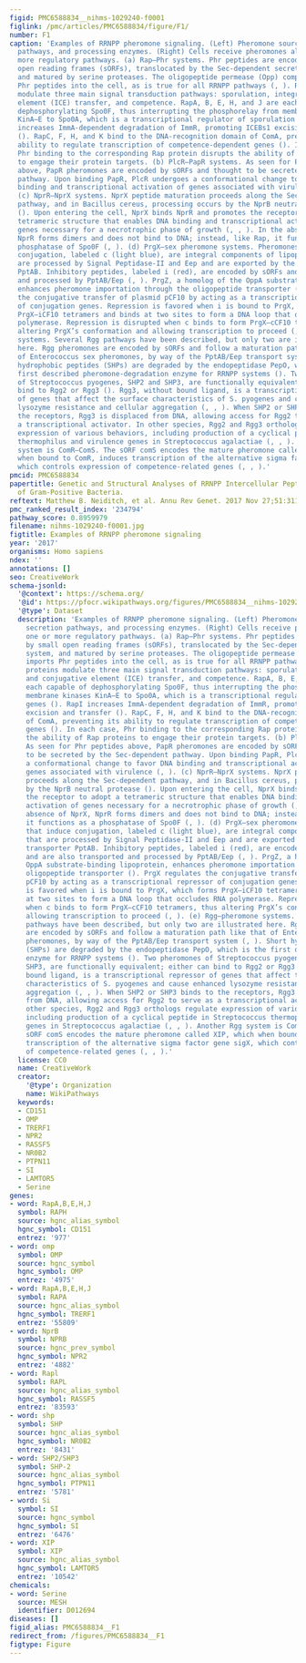 ```yaml
---
figid: PMC6588834__nihms-1029240-f0001
figlink: /pmc/articles/PMC6588834/figure/F1/
number: F1
caption: 'Examples of RRNPP pheromone signaling. (Left) Pheromone source genes, secretion
  pathways, and processing enzymes. (Right) Cells receive pheromones along one or
  more regulatory pathways. (a) Rap–Phr systems. Phr peptides are encoded by small
  open reading frames (sORFs), translocated by the Sec-dependent secretion system,
  and matured by serine proteases. The oligopeptide permease (Opp) complex imports
  Phr peptides into the cell, as is true for all RRNPP pathways (, ). Rap proteins
  modulate three main signal transduction pathways: sporulation, integrative and conjugative
  element (ICE) transfer, and competence. RapA, B, E, H, and J are each capable of
  dephosphorylating Spo0F, thus interrupting the phosphorelay from membrane kinases
  KinA–E to Spo0A, which is a transcriptional regulator of sporulation genes (). RapI
  increases ImmA-dependent degradation of ImmR, promoting ICEBs1 excision and transfer
  (). RapC, F, H, and K bind to the DNA-recognition domain of ComA, preventing its
  ability to regulate transcription of competence-dependent genes (). In each case,
  Phr binding to the corresponding Rap protein disrupts the ability of Rap proteins
  to engage their protein targets. (b) PlcR–PapR systems. As seen for Phr peptides
  above, PapR pheromones are encoded by sORFs and thought to be secreted by the Sec-dependent
  pathway. Upon binding PapR, PlcR undergoes a conformational change to favor DNA
  binding and transcriptional activation of genes associated with virulence (, ).
  (c) NprR–NprX systems. NprX peptide maturation proceeds along the Sec-dependent
  pathway, and in Bacillus cereus, processing occurs by the NprB neutral protease
  (). Upon entering the cell, NprX binds NprR and promotes the receptor to adopt a
  tetrameric structure that enables DNA binding and transcriptional activation of
  genes necessary for a necrotrophic phase of growth (, , ). In the absence of NprX,
  NprR forms dimers and does not bind to DNA; instead, like Rap, it functions as a
  phosphatase of Spo0F (, ). (d) PrgX–sex pheromone systems. Pheromones that induce
  conjugation, labeled c (light blue), are integral components of lipoproteins that
  are processed by Signal Peptidase-II and Eep and are exported by the ABC-type transporter
  PptAB. Inhibitory peptides, labeled i (red), are encoded by sORFs and are also transported
  and processed by PptAB/Eep (, ). PrgZ, a homolog of the OppA substrate-binding lipoprotein,
  enhances pheromone importation through the oligopeptide transporter (). PrgX regulates
  the conjugative transfer of plasmid pCF10 by acting as a transcriptional repressor
  of conjugation genes. Repression is favored when i is bound to PrgX, which forms
  PrgX–iCF10 tetramers and binds at two sites to form a DNA loop that occludes RNA
  polymerase. Repression is disrupted when c binds to form PrgX–cCF10 tetramers, thus
  altering PrgX’s conformation and allowing transcription to proceed (, ). (e) Rgg–pheromone
  systems. Several Rgg pathways have been described, but only two are illustrated
  here. Rgg pheromones are encoded by sORFs and follow a maturation path like that
  of Enterococcus sex pheromones, by way of the PptAB/Eep transport system (, ). Short
  hydrophobic peptides (SHPs) are degraded by the endopeptidase PepO, which is the
  first described pheromone-degradation enzyme for RRNPP systems (). Two pheromones
  of Streptococcus pyogenes, SHP2 and SHP3, are functionally equivalent; either can
  bind to Rgg2 or Rgg3 (). Rgg3, without bound ligand, is a transcriptional repressor
  of genes that affect the surface characteristics of S. pyogenes and cause enhanced
  lysozyme resistance and cellular aggregation (, , ). When SHP2 or SHP3 binds to
  the receptors, Rgg3 is displaced from DNA, allowing access for Rgg2 to serve as
  a transcriptional activator. In other species, Rgg2 and Rgg3 orthologs regulate
  expression of various behaviors, including production of a cyclical peptide in Streptococcus
  thermophilus and virulence genes in Streptococcus agalactiae (, , ). Another Rgg
  system is ComR–ComS. The sORF comS encodes the mature pheromone called XIP, which
  when bound to ComR, induces transcription of the alternative sigma factor gene sigX,
  which controls expression of competence-related genes (, , ).'
pmcid: PMC6588834
papertitle: Genetic and Structural Analyses of RRNPP Intercellular Peptide Signaling
  of Gram-Positive Bacteria.
reftext: Matthew B. Neiditch, et al. Annu Rev Genet. 2017 Nov 27;51:311-333.
pmc_ranked_result_index: '234794'
pathway_score: 0.8959979
filename: nihms-1029240-f0001.jpg
figtitle: Examples of RRNPP pheromone signaling
year: '2017'
organisms: Homo sapiens
ndex: ''
annotations: []
seo: CreativeWork
schema-jsonld:
  '@context': https://schema.org/
  '@id': https://pfocr.wikipathways.org/figures/PMC6588834__nihms-1029240-f0001.html
  '@type': Dataset
  description: 'Examples of RRNPP pheromone signaling. (Left) Pheromone source genes,
    secretion pathways, and processing enzymes. (Right) Cells receive pheromones along
    one or more regulatory pathways. (a) Rap–Phr systems. Phr peptides are encoded
    by small open reading frames (sORFs), translocated by the Sec-dependent secretion
    system, and matured by serine proteases. The oligopeptide permease (Opp) complex
    imports Phr peptides into the cell, as is true for all RRNPP pathways (, ). Rap
    proteins modulate three main signal transduction pathways: sporulation, integrative
    and conjugative element (ICE) transfer, and competence. RapA, B, E, H, and J are
    each capable of dephosphorylating Spo0F, thus interrupting the phosphorelay from
    membrane kinases KinA–E to Spo0A, which is a transcriptional regulator of sporulation
    genes (). RapI increases ImmA-dependent degradation of ImmR, promoting ICEBs1
    excision and transfer (). RapC, F, H, and K bind to the DNA-recognition domain
    of ComA, preventing its ability to regulate transcription of competence-dependent
    genes (). In each case, Phr binding to the corresponding Rap protein disrupts
    the ability of Rap proteins to engage their protein targets. (b) PlcR–PapR systems.
    As seen for Phr peptides above, PapR pheromones are encoded by sORFs and thought
    to be secreted by the Sec-dependent pathway. Upon binding PapR, PlcR undergoes
    a conformational change to favor DNA binding and transcriptional activation of
    genes associated with virulence (, ). (c) NprR–NprX systems. NprX peptide maturation
    proceeds along the Sec-dependent pathway, and in Bacillus cereus, processing occurs
    by the NprB neutral protease (). Upon entering the cell, NprX binds NprR and promotes
    the receptor to adopt a tetrameric structure that enables DNA binding and transcriptional
    activation of genes necessary for a necrotrophic phase of growth (, , ). In the
    absence of NprX, NprR forms dimers and does not bind to DNA; instead, like Rap,
    it functions as a phosphatase of Spo0F (, ). (d) PrgX–sex pheromone systems. Pheromones
    that induce conjugation, labeled c (light blue), are integral components of lipoproteins
    that are processed by Signal Peptidase-II and Eep and are exported by the ABC-type
    transporter PptAB. Inhibitory peptides, labeled i (red), are encoded by sORFs
    and are also transported and processed by PptAB/Eep (, ). PrgZ, a homolog of the
    OppA substrate-binding lipoprotein, enhances pheromone importation through the
    oligopeptide transporter (). PrgX regulates the conjugative transfer of plasmid
    pCF10 by acting as a transcriptional repressor of conjugation genes. Repression
    is favored when i is bound to PrgX, which forms PrgX–iCF10 tetramers and binds
    at two sites to form a DNA loop that occludes RNA polymerase. Repression is disrupted
    when c binds to form PrgX–cCF10 tetramers, thus altering PrgX’s conformation and
    allowing transcription to proceed (, ). (e) Rgg–pheromone systems. Several Rgg
    pathways have been described, but only two are illustrated here. Rgg pheromones
    are encoded by sORFs and follow a maturation path like that of Enterococcus sex
    pheromones, by way of the PptAB/Eep transport system (, ). Short hydrophobic peptides
    (SHPs) are degraded by the endopeptidase PepO, which is the first described pheromone-degradation
    enzyme for RRNPP systems (). Two pheromones of Streptococcus pyogenes, SHP2 and
    SHP3, are functionally equivalent; either can bind to Rgg2 or Rgg3 (). Rgg3, without
    bound ligand, is a transcriptional repressor of genes that affect the surface
    characteristics of S. pyogenes and cause enhanced lysozyme resistance and cellular
    aggregation (, , ). When SHP2 or SHP3 binds to the receptors, Rgg3 is displaced
    from DNA, allowing access for Rgg2 to serve as a transcriptional activator. In
    other species, Rgg2 and Rgg3 orthologs regulate expression of various behaviors,
    including production of a cyclical peptide in Streptococcus thermophilus and virulence
    genes in Streptococcus agalactiae (, , ). Another Rgg system is ComR–ComS. The
    sORF comS encodes the mature pheromone called XIP, which when bound to ComR, induces
    transcription of the alternative sigma factor gene sigX, which controls expression
    of competence-related genes (, , ).'
  license: CC0
  name: CreativeWork
  creator:
    '@type': Organization
    name: WikiPathways
  keywords:
  - CD151
  - OMP
  - TRERF1
  - NPR2
  - RASSF5
  - NR0B2
  - PTPN11
  - SI
  - LAMTOR5
  - Serine
genes:
- word: RapA,B,E,H,J
  symbol: RAPH
  source: hgnc_alias_symbol
  hgnc_symbol: CD151
  entrez: '977'
- word: omp
  symbol: OMP
  source: hgnc_symbol
  hgnc_symbol: OMP
  entrez: '4975'
- word: RapA,B,E,H,J
  symbol: RAPA
  source: hgnc_alias_symbol
  hgnc_symbol: TRERF1
  entrez: '55809'
- word: NprB
  symbol: NPRB
  source: hgnc_prev_symbol
  hgnc_symbol: NPR2
  entrez: '4882'
- word: Rapl
  symbol: RAPL
  source: hgnc_alias_symbol
  hgnc_symbol: RASSF5
  entrez: '83593'
- word: shp
  symbol: SHP
  source: hgnc_alias_symbol
  hgnc_symbol: NR0B2
  entrez: '8431'
- word: SHP2/SHP3
  symbol: SHP-2
  source: hgnc_alias_symbol
  hgnc_symbol: PTPN11
  entrez: '5781'
- word: Si
  symbol: SI
  source: hgnc_symbol
  hgnc_symbol: SI
  entrez: '6476'
- word: XIP
  symbol: XIP
  source: hgnc_alias_symbol
  hgnc_symbol: LAMTOR5
  entrez: '10542'
chemicals:
- word: Serine
  source: MESH
  identifier: D012694
diseases: []
figid_alias: PMC6588834__F1
redirect_from: /figures/PMC6588834__F1
figtype: Figure
---
```

